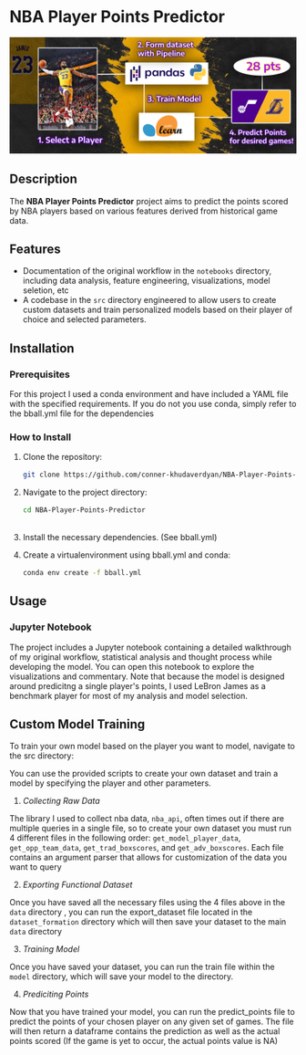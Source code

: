 # NBA Player Points Predictor
![project_visual](images/points_predictor_graphic.png)
## Description

The **NBA Player Points Predictor** project aims to predict the points scored by NBA players based on various features derived from historical game data. 
## Features

- Documentation of the original workflow in the `notebooks` directory, including data analysis, feature engineering, visualizations, model seletion, etc
- A codebase in the `src` directory engineered to allow users to create custom datasets and train personalized models based on their player of choice and selected parameters.

## Installation

### Prerequisites

For this project I used a conda environment and have included a YAML file with the specified requirements. If you do not you use conda, simply refer to the bball.yml file for the dependencies

### How to Install

1. Clone the repository:

   ```bash
   git clone https://github.com/conner-khudaverdyan/NBA-Player-Points-Predictor.git
2. Navigate to the project directory:
   ```bash
   cd NBA-Player-Points-Predictor
  
4. Install the necessary dependencies. (See bball.yml)

5. Create a virtualenvironment using bball.yml and conda:
   ```bash
   conda env create -f bball.yml 

## Usage
### Jupyter Notebook
The project includes a Jupyter notebook containing a detailed walkthrough of my original workflow, statistical analysis and thought process while developing the model. You can open this notebook to explore the visualizations and commentary. Note that because the model is designed around predicitng a single player's points, I used LeBron James as a benchmark player for most of my analysis and model selection.

## Custom Model Training
To train your own model based on the player you want to model, navigate to the src directory:

You can use the provided scripts to create your own dataset and train a model by specifying the player and other parameters. 

1. *Collecting Raw Data*

The library I used to collect nba data, `nba_api`, often times out if there are multiple queries in a single file, so to create your own dataset you must run 4 different files in the following order: `get_model_player_data`, `get_opp_team_data`, `get_trad_boxscores`, and `get_adv_boxscores`. Each file contains an argument parser that allows for customization of the data you want to query 

2. *Exporting Functional Dataset*
   
Once you have saved all the necessary files using the 4 files above in the `data` directory , you can run the export_dataset file located in the `dataset_formation` directory which will then save your dataset to the main `data` directory

3. *Training Model*
   
Once you have saved your dataset, you can run the train file within the `model`  directory, which will save your model to the directory.

4. *Prediciting Points*
   
Now that you have trained your model, you can run the predict_points file to predict the points of your chosen player on any given set of games. The file will then return a dataframe contains the prediction as well as the actual points scored (If the game is yet to occur, the actual points value is NA)
